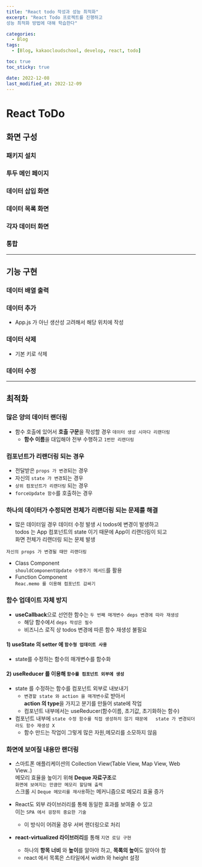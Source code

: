 ```yaml
---
title: "React todo 작성과 성능 최적화"
excerpt: "React Todo 프로젝트를 진행하고
성능 최적화 방법에 대해 학습한다"

categories:
  - Blog
tags:
  - [Blog, kakaocloudschool, develop, react, todo]

toc: true
toc_sticky: true

date: 2022-12-08
last_modified_at: 2022-12-09
---
```


# React ToDo

## 화면 구성

### 패키지 설치

### 투두 메인 페이지

### 데이터 삽입 화면

### 데이터 목록 화면

### 각자 데이터 화면

### 통합

---

## 기능 구현

### 데이터 배열 출력

### 데이터 추가

- App.js 가 아닌 생산성 고려해서 해당 위치에 작성

### 데이터 삭제

- 기본 키로 삭제

### 데이터 수정

---

## 최적화

### 많은 양의 데이터 랜더링

- 함수 호출에 있어서 **호출 구문**을 작성할 경우 `데이터 생성 시마다 리랜더링`
  - **함수 이름**을 대입해야 전부 수행하고 `1번만 리랜더링`

### 컴포넌트가 리랜더링 되는 경우

- 전달받은 `props 가 변경`되는 경우
- 자신의 `state 가 변경`되는 경우
- `상위 컴포넌트가 리랜더링` 되는 경우
- `forceUpdate 함수`를 호출하는 경우

### 하나의 데이터가 수정되면 전체가 리랜더링 되는 문제를 해결

- 많은 데이터일 경우 데이터 수정 발생 시 todos에 변경이 발생하고  
  todos 는 App 컴포넌트의 state 이기 때문에 App이 리랜더링이 되고  
  화면 전체가 리랜더링 되는 문제 발생

`자신의 props 가 변경될 때만 리랜더링`

- Class Component  
  `shouldComponentUpdate 수명주기 메서드`를 활용
- Function Component  
  `Reac.memo 를 이용해 컴포넌트 감싸기`

### 함수 업데이트 자체 방지

- **useCallback**으로 선언한 함수는 `두 번째 매개변수 deps 변경에 따라 재생성`
  - 해당 함수에서 `deps 작성은 필수`
  - 비즈니스 로직 상 todos 변경에 따른 함수 재생성 불필요

#### 1) useState 의 setter 에 `함수형 업데이트 사용`

- state를 수정하는 함수의 매개변수를 함수화

#### 2) useReducer 를 이용해 `함수를 컴포넌트 외부에 생성`

- state 를 수정하는 함수를 컴포넌트 외부로 내보내기
  - `변경할 state 와 action 을 매개변수`로 받아서  
    **action 의 type**을 가지고 분기를 만들어 state에 작업
  - 컴포넌트 내부에서는 useReducer(함수이름, 초기값, 초기화하는 함수)
- 컴포넌트 내부에 `state 수정 함수를 직접 생성하지 않기 때문에  
state 가 변경되더라도 함수 재생성 X`
  - 함수 만드는 작업이 그렇게 많은 자원,메모리를 소모하지 않음

### 화면에 보여질 내용만 랜더링

- 스마트폰 애플리케이션의 Collection View(Table View, Map View, Web View..)  
  메모리 효율을 높이기 위해 **Deque 자료구조**로  
  `화면에 보여지는 만큼만 메모리 할당해 출력`  
  스크롤 시 `Deque 메모리를 재사용`하는 메커니즘으로 메모리 효율 증가

- React도 외부 라이브러리를 통해 동일한 효과를 보여줄 수 있고  
  이는 `SPA 에서 굉장히 중요한 기술`

  - 이 방식이 어려울 경우 서버 랜더링으로 처리

- **react-virtualized 라이브러리**를 통해 `지연 로딩 구현`
  - 하나의 **항목 너비** 와 **높이**를 알아야 하고, **목록의 높이**도 알아야 함
  - react 에서 목록은 스타일에서 width 와 height 설정
